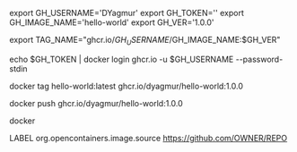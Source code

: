 export GH_USERNAME='DYagmur'
export GH_TOKEN=''
export GH_IMAGE_NAME='hello-world'
export GH_VER='1.0.0'

export TAG_NAME="ghcr.io/$GH_USERNAME/$GH_IMAGE_NAME:$GH_VER"


echo $GH_TOKEN | docker login ghcr.io -u $GH_USERNAME --password-stdin

docker tag hello-world:latest ghcr.io/dyagmur/hello-world:1.0.0

docker push ghcr.io/dyagmur/hello-world:1.0.0

docker 

LABEL org.opencontainers.image.source https://github.com/OWNER/REPO 